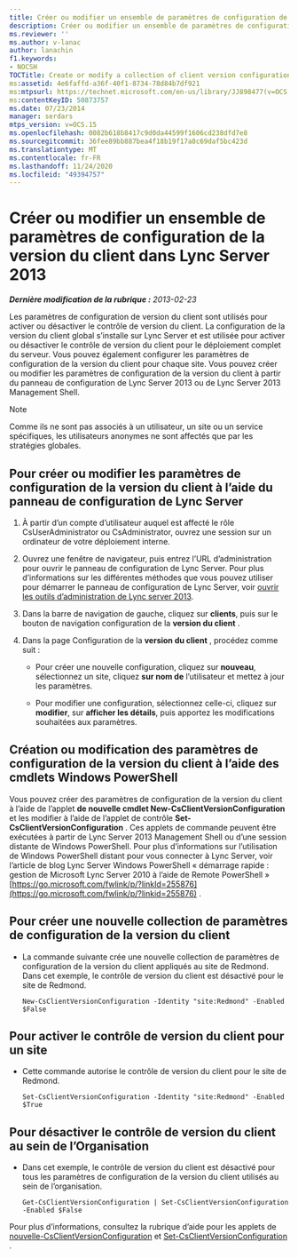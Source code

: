 ```yaml
---
title: Créer ou modifier un ensemble de paramètres de configuration de la version du client
description: Créer ou modifier un ensemble de paramètres de configuration de la version du client.
ms.reviewer: ''
ms.author: v-lanac
author: lanachin
f1.keywords:
- NOCSH
TOCTitle: Create or modify a collection of client version configuration settings
ms:assetid: 4e6faffd-a36f-40f1-8734-78d84b7df921
ms:mtpsurl: https://technet.microsoft.com/en-us/library/JJ898477(v=OCS.15)
ms:contentKeyID: 50873757
ms.date: 07/23/2014
manager: serdars
mtps_version: v=OCS.15
ms.openlocfilehash: 0082b618b8417c9d0da44599f1606cd238dfd7e8
ms.sourcegitcommit: 36fee89bb887bea4f18b19f17a8c69daf5bc423d
ms.translationtype: MT
ms.contentlocale: fr-FR
ms.lasthandoff: 11/24/2020
ms.locfileid: "49394757"
---
```

# <a name="create-or-modify-a-collection-of-client-version-configuration-settings-in-lync-server-2013"></a>Créer ou modifier un ensemble de paramètres de configuration de la version du client dans Lync Server 2013

<div data-xmlns="http://www.w3.org/1999/xhtml">

<div class="topic" data-xmlns="http://www.w3.org/1999/xhtml" data-msxsl="urn:schemas-microsoft-com:xslt" data-cs="https://msdn.microsoft.com/">

<div data-asp="https://msdn2.microsoft.com/asp">



</div>

<div id="mainSection">

<div id="mainBody">

<span> </span>

_**Dernière modification de la rubrique :** 2013-02-23_

Les paramètres de configuration de version du client sont utilisés pour activer ou désactiver le contrôle de version du client. La configuration de la version du client global s’installe sur Lync Server et est utilisée pour activer ou désactiver le contrôle de version du client pour le déploiement complet du serveur. Vous pouvez également configurer les paramètres de configuration de la version du client pour chaque site. Vous pouvez créer ou modifier les paramètres de configuration de la version du client à partir du panneau de configuration de Lync Server 2013 ou de Lync Server 2013 Management Shell.

<div>


> [!NOTE]
> Comme ils ne sont pas associés à un utilisateur, un site ou un service spécifiques, les utilisateurs anonymes ne sont affectés que par les stratégies globales.



</div>

<div>

## <a name="to-create-or-modify-client-version-configuration-settings-by-using-lync-server-control-panel"></a>Pour créer ou modifier les paramètres de configuration de la version du client à l’aide du panneau de configuration de Lync Server

1.  À partir d’un compte d’utilisateur auquel est affecté le rôle CsUserAdministrator ou CsAdministrator, ouvrez une session sur un ordinateur de votre déploiement interne.

2.  Ouvrez une fenêtre de navigateur, puis entrez l’URL d’administration pour ouvrir le panneau de configuration de Lync Server. Pour plus d’informations sur les différentes méthodes que vous pouvez utiliser pour démarrer le panneau de configuration de Lync Server, voir [ouvrir les outils d’administration de Lync server 2013](lync-server-2013-open-lync-server-administrative-tools.md).

3.  Dans la barre de navigation de gauche, cliquez sur **clients**, puis sur le bouton de navigation configuration de la **version du client** .

4.  Dans la page Configuration de la **version du client** , procédez comme suit :
    
      - Pour créer une nouvelle configuration, cliquez sur **nouveau**, sélectionnez un site, cliquez **sur nom de** l’utilisateur et mettez à jour les paramètres.
    
      - Pour modifier une configuration, sélectionnez celle-ci, cliquez sur **modifier**, sur **afficher les détails**, puis apportez les modifications souhaitées aux paramètres.

</div>

<div>

## <a name="creating-or-modifying-client-version-configuration-settings-by-using-windows-powershell-cmdlets"></a>Création ou modification des paramètres de configuration de la version du client à l’aide des cmdlets Windows PowerShell

Vous pouvez créer des paramètres de configuration de la version du client à l’aide de l’applet **de nouvelle cmdlet New-CsClientVersionConfiguration** et les modifier à l’aide de l’applet de contrôle **Set-CsClientVersionConfiguration** . Ces applets de commande peuvent être exécutées à partir de Lync Server 2013 Management Shell ou d’une session distante de Windows PowerShell. Pour plus d’informations sur l’utilisation de Windows PowerShell distant pour vous connecter à Lync Server, voir l’article de blog Lync Server Windows PowerShell « démarrage rapide : gestion de Microsoft Lync Server 2010 à l’aide de Remote PowerShell » [https://go.microsoft.com/fwlink/p/?linkId=255876](https://go.microsoft.com/fwlink/p/?linkid=255876) .

<div>

## <a name="to-create-a-new-collection-of-client-version-configuration-settings"></a>Pour créer une nouvelle collection de paramètres de configuration de la version du client

  - La commande suivante crée une nouvelle collection de paramètres de configuration de la version du client appliqués au site de Redmond. Dans cet exemple, le contrôle de version du client est désactivé pour le site de Redmond.
    
        New-CsClientVersionConfiguration -Identity "site:Redmond" -Enabled $False

</div>

<div>

## <a name="to-enable-client-versioning-for-a-site"></a>Pour activer le contrôle de version du client pour un site

  - Cette commande autorise le contrôle de version du client pour le site de Redmond.
    
        Set-CsClientVersionConfiguration -Identity "site:Redmond" -Enabled $True

</div>

<div>

## <a name="to-disable-client-versioning-throughout-the-organization"></a>Pour désactiver le contrôle de version du client au sein de l’Organisation

  - Dans cet exemple, le contrôle de version du client est désactivé pour tous les paramètres de configuration de la version du client utilisés au sein de l’organisation.
    
        Get-CsClientVersionConfiguration | Set-CsClientVersionConfiguration  -Enabled $False

</div>

Pour plus d’informations, consultez la rubrique d’aide pour les applets de [nouvelle-CsClientVersionConfiguration](https://technet.microsoft.com/library/Gg399029(v=OCS.15)) et [Set-CsClientVersionConfiguration](https://technet.microsoft.com/library/Gg398623(v=OCS.15)) .

</div>

</div>

<span> </span>

</div>

</div>

</div>

